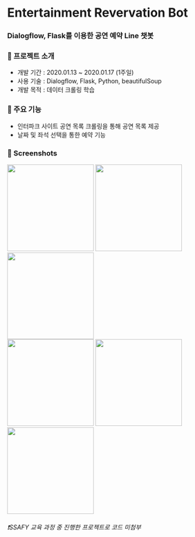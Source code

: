 # Entertainment Revervation Bot
### Dialogflow, Flask를 이용한 공연 예약 Line 챗봇

### 📗 프로젝트 소개
* 개발 기간 : 2020.01.13 ~ 2020.01.17 (1주일)
* 사용 기술 : Dialogflow, Flask, Python, beautifulSoup
* 개발 목적 : 데이터 크롤링 학습

### 🔨 주요 기능
* 인터파크 사이트 공연 목록 크롤링을 통해 공연 목록 제공
* 날짜 및 좌석 선택을 통한 예약 기능

### 📸 Screenshots

<div>
<img width="200" src="https://user-images.githubusercontent.com/24769585/72586916-b8394680-3936-11ea-8ef5-fd81ddbb2ad4.PNG">
<img width="200" src="https://user-images.githubusercontent.com/24769585/72586920-bb343700-3936-11ea-9b1f-c5aedf5bcacf.PNG">
<img width="200" src="https://user-images.githubusercontent.com/24769585/72586908-b2436580-3936-11ea-8c5c-5188d29f6a09.PNG">
<br>
<img width="200" src="https://user-images.githubusercontent.com/24769585/72592124-3b619900-3945-11ea-9bc3-cf9ba70f7ba3.PNG">
<img width="200" src="https://user-images.githubusercontent.com/24769585/72592131-3ef52000-3945-11ea-8d83-b73877ac01ff.PNG">
<img width="200" src="https://user-images.githubusercontent.com/24769585/72592133-40264d00-3945-11ea-97a3-49ea5ca0668f.PNG">
</div>

###### ❗️SSAFY 교육 과정 중 진행한 프로젝트로 코드 미첨부
